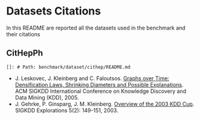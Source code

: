 # Datasets Citations

In this README are reported all the datasets used in the benchmark and their citations

## CitHepPh
    
    []: # Path: benchmark/dataset/cithep/README.md
        
- J. Leskovec, J. Kleinberg and C. Faloutsos. [Graphs over Time: Densification Laws, Shrinking Diameters and Possible Explanations](http://www.cs.cmu.edu/~jure/pubs/powergrowth-kdd05.pdf). ACM SIGKDD International Conference on Knowledge Discovery and Data Mining (KDD), 2005.
- J. Gehrke, P. Ginsparg, J. M. Kleinberg. [Overview of the 2003 KDD Cup](http://www.cs.cornell.edu/home/kleinber/kddcup2003.pdf). SIGKDD Explorations 5(2): 149-151, 2003.